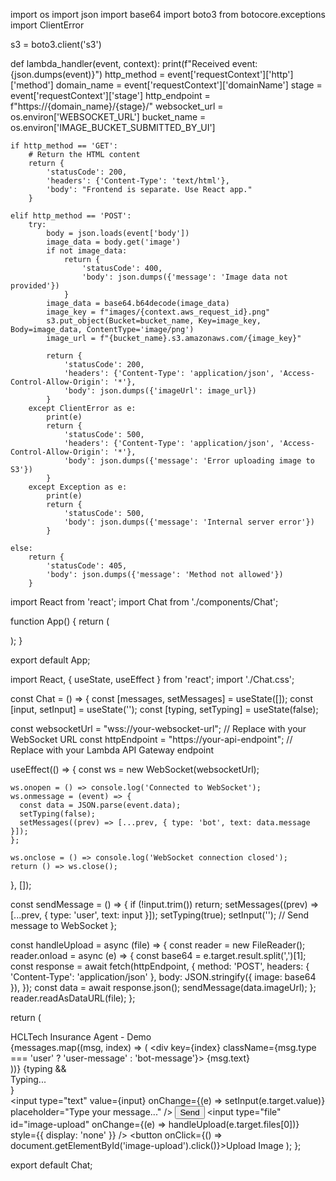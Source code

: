 import os
import json
import base64
import boto3
from botocore.exceptions import ClientError

s3 = boto3.client('s3')

def lambda_handler(event, context):
    print(f"Received event: {json.dumps(event)}")
    http_method = event['requestContext']['http']['method']
    domain_name = event['requestContext']['domainName']
    stage = event['requestContext']['stage']
    http_endpoint = f"https://{domain_name}/{stage}/"
    websocket_url = os.environ['WEBSOCKET_URL']
    bucket_name = os.environ['IMAGE_BUCKET_SUBMITTED_BY_UI']

    if http_method == 'GET':
        # Return the HTML content
        return {
            'statusCode': 200,
            'headers': {'Content-Type': 'text/html'},
            'body': "Frontend is separate. Use React app."
        }

    elif http_method == 'POST':
        try:
            body = json.loads(event['body'])
            image_data = body.get('image')
            if not image_data:
                return {
                    'statusCode': 400,
                    'body': json.dumps({'message': 'Image data not provided'})
                }
            image_data = base64.b64decode(image_data)
            image_key = f"images/{context.aws_request_id}.png"
            s3.put_object(Bucket=bucket_name, Key=image_key, Body=image_data, ContentType='image/png')
            image_url = f"{bucket_name}.s3.amazonaws.com/{image_key}"

            return {
                'statusCode': 200,
                'headers': {'Content-Type': 'application/json', 'Access-Control-Allow-Origin': '*'},
                'body': json.dumps({'imageUrl': image_url})
            }
        except ClientError as e:
            print(e)
            return {
                'statusCode': 500,
                'headers': {'Content-Type': 'application/json', 'Access-Control-Allow-Origin': '*'},
                'body': json.dumps({'message': 'Error uploading image to S3'})
            }
        except Exception as e:
            print(e)
            return {
                'statusCode': 500,
                'body': json.dumps({'message': 'Internal server error'})
            }

    else:
        return {
            'statusCode': 405,
            'body': json.dumps({'message': 'Method not allowed'})
        }








        
import React from 'react';
import Chat from './components/Chat';

function App() {
  return (
    <div>
      <Chat />
    </div>
  );
}

export default App;




import React, { useState, useEffect } from 'react';
import './Chat.css';

const Chat = () => {
  const [messages, setMessages] = useState([]);
  const [input, setInput] = useState('');
  const [typing, setTyping] = useState(false);

  const websocketUrl = "wss://your-websocket-url"; // Replace with your WebSocket URL
  const httpEndpoint = "https://your-api-endpoint"; // Replace with your Lambda API Gateway endpoint

  useEffect(() => {
    const ws = new WebSocket(websocketUrl);

    ws.onopen = () => console.log('Connected to WebSocket');
    ws.onmessage = (event) => {
      const data = JSON.parse(event.data);
      setTyping(false);
      setMessages((prev) => [...prev, { type: 'bot', text: data.message }]);
    };

    ws.onclose = () => console.log('WebSocket connection closed');
    return () => ws.close();
  }, []);

  const sendMessage = () => {
    if (!input.trim()) return;
    setMessages((prev) => [...prev, { type: 'user', text: input }]);
    setTyping(true);
    setInput('');
    // Send message to WebSocket
  };

  const handleUpload = async (file) => {
    const reader = new FileReader();
    reader.onload = async (e) => {
      const base64 = e.target.result.split(',')[1];
      const response = await fetch(httpEndpoint, {
        method: 'POST',
        headers: { 'Content-Type': 'application/json' },
        body: JSON.stringify({ image: base64 }),
      });
      const data = await response.json();
      sendMessage(data.imageUrl);
    };
    reader.readAsDataURL(file);
  };

  return (
    <div className="chat-container">
      <div className="chat-header">HCLTech Insurance Agent - Demo</div>
      <div className="chat-messages">
        {messages.map((msg, index) => (
          <div key={index} className={msg.type === 'user' ? 'user-message' : 'bot-message'}>
            {msg.text}
          </div>
        ))}
        {typing && <div className="typing-indicator">Typing...</div>}
      </div>
      <input
        type="text"
        value={input}
        onChange={(e) => setInput(e.target.value)}
        placeholder="Type your message..."
      />
      <button onClick={sendMessage}>Send</button>
      <input
        type="file"
        id="image-upload"
        onChange={(e) => handleUpload(e.target.files[0])}
        style={{ display: 'none' }}
      />
      <button onClick={() => document.getElementById('image-upload').click()}>Upload Image</button>
    </div>
  );
};

export default Chat;
